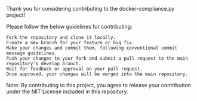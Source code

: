 Thank you for considering contributing to the docker-compliance.py project!

Please follow the below guidelines for contributing:

    Fork the repository and clone it locally.
    Create a new branch for your feature or bug fix.
    Make your changes and commit them, following conventional commit message guidelines.
    Push your changes to your fork and submit a pull request to the main repository's develop branch.
    Wait for feedback or approval on your pull request.
    Once approved, your changes will be merged into the main repository.

Note: By contributing to this project, you agree to release your contribution under the MIT License included in this repository.
